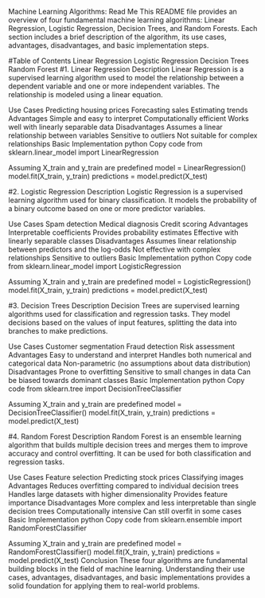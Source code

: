 Machine Learning Algorithms: Read Me
This README file provides an overview of four fundamental machine learning algorithms: Linear Regression, Logistic Regression, Decision Trees, and Random Forests. Each section includes a brief description of the algorithm, its use cases, advantages, disadvantages, and basic implementation steps.

#Table of Contents
Linear Regression
Logistic Regression
Decision Trees
Random Forest
#1. Linear Regression
Description
Linear Regression is a supervised learning algorithm used to model the relationship between a dependent variable and one or more independent variables. The relationship is modeled using a linear equation.

Use Cases
Predicting housing prices
Forecasting sales
Estimating trends
Advantages
Simple and easy to interpret
Computationally efficient
Works well with linearly separable data
Disadvantages
Assumes a linear relationship between variables
Sensitive to outliers
Not suitable for complex relationships
Basic Implementation
python
Copy code
from sklearn.linear_model import LinearRegression

 Assuming X_train and y_train are predefined
model = LinearRegression()
model.fit(X_train, y_train)
predictions = model.predict(X_test)

#2. Logistic Regression
Description
Logistic Regression is a supervised learning algorithm used for binary classification. It models the probability of a binary outcome based on one or more predictor variables.

Use Cases
Spam detection
Medical diagnosis
Credit scoring
Advantages
Interpretable coefficients
Provides probability estimates
Effective with linearly separable classes
Disadvantages
Assumes linear relationship between predictors and the log-odds
Not effective with complex relationships
Sensitive to outliers
Basic Implementation
python
Copy code
from sklearn.linear_model import LogisticRegression

 Assuming X_train and y_train are predefined
model = LogisticRegression()
model.fit(X_train, y_train)
predictions = model.predict(X_test)


#3. Decision Trees
Description
Decision Trees are supervised learning algorithms used for classification and regression tasks. They model decisions based on the values of input features, splitting the data into branches to make predictions.

Use Cases
Customer segmentation
Fraud detection
Risk assessment
Advantages
Easy to understand and interpret
Handles both numerical and categorical data
Non-parametric (no assumptions about data distribution)
Disadvantages
Prone to overfitting
Sensitive to small changes in data
Can be biased towards dominant classes
Basic Implementation
python
Copy code
from sklearn.tree import DecisionTreeClassifier

 Assuming X_train and y_train are predefined
model = DecisionTreeClassifier()
model.fit(X_train, y_train)
predictions = model.predict(X_test)


#4. Random Forest
Description
Random Forest is an ensemble learning algorithm that builds multiple decision trees and merges them to improve accuracy and control overfitting. It can be used for both classification and regression tasks.

Use Cases
Feature selection
Predicting stock prices
Classifying images
Advantages
Reduces overfitting compared to individual decision trees
Handles large datasets with higher dimensionality
Provides feature importance
Disadvantages
More complex and less interpretable than single decision trees
Computationally intensive
Can still overfit in some cases
Basic Implementation
python
Copy code
from sklearn.ensemble import RandomForestClassifier

 Assuming X_train and y_train are predefined
model = RandomForestClassifier()
model.fit(X_train, y_train)
predictions = model.predict(X_test)
Conclusion
These four algorithms are fundamental building blocks in the field of machine learning. Understanding their use cases, advantages, disadvantages, and basic implementations provides a solid foundation for applying them to real-world problems.








